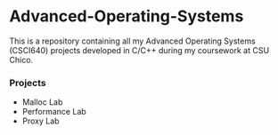 # Advanced-Operating-Systems

This is a repository containing all my Advanced Operating Systems (CSCI640) projects developed in C/C++ during my coursework at CSU Chico.

### Projects ###

* Malloc Lab
* Performance Lab
* Proxy Lab
